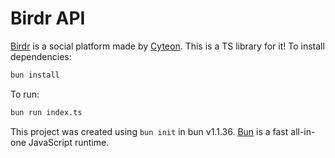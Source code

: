 # Birdr API
[Birdr](https://birdr.vercel.app/) is a social platform made by [Cyteon](https://github.com/Cyteon). This is a TS library for it!
To install dependencies:

```bash
bun install
```

To run:

```bash
bun run index.ts
```

This project was created using `bun init` in bun v1.1.36. [Bun](https://bun.sh) is a fast all-in-one JavaScript runtime.

